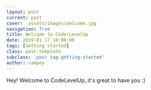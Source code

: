```yaml
---
layout: post
current: post
cover:  assets/images/welcome.jpg
navigation: True
title: Welcome to CoderLevelUp
date: 2019-01-17 10:00:00
tags: [Getting started]
class: post-template
subclass: 'post tag-getting-started'
author: campey
---
```


Hey! Welcome to CodeLevelUp, it's great to have you :)